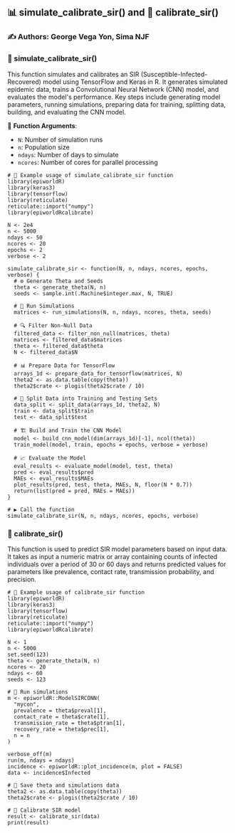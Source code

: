 
## 📊 simulate_calibrate_sir() and 🔧 calibrate_sir()

### ✍️ Authors: George Vega Yon, Sima NJF

### 🚀 simulate_calibrate_sir()

This function simulates and calibrates an SIR (Susceptible-Infected-Recovered) model using TensorFlow and Keras in R. It generates simulated epidemic data, trains a Convolutional Neural Network (CNN) model, and evaluates the model's performance. Key steps include generating model parameters, running simulations, preparing data for training, splitting data, building, and evaluating the CNN model.

📝 **Function Arguments**:
- `N`: Number of simulation runs
- `n`: Population size
- `ndays`: Number of days to simulate
- `ncores`: Number of cores for parallel processing

```{r}
# 📌 Example usage of simulate_calibrate_sir function
library(epiworldR)
library(keras3)
library(tensorflow)
library(reticulate)
reticulate::import("numpy")
library(epiworldRcalibrate)

N <- 2e4
n <- 5000
ndays <- 50
ncores <- 20
epochs <- 2
verbose <- 2

simulate_calibrate_sir <- function(N, n, ndays, ncores, epochs, verbose) {
  # ⚙️ Generate Theta and Seeds
  theta <- generate_theta(N, n)
  seeds <- sample.int(.Machine$integer.max, N, TRUE)

  # 🧪 Run Simulations
  matrices <- run_simulations(N, n, ndays, ncores, theta, seeds)

  # 🔍 Filter Non-Null Data
  filtered_data <- filter_non_null(matrices, theta)
  matrices <- filtered_data$matrices
  theta <- filtered_data$theta
  N <- filtered_data$N

  # 📊 Prepare Data for TensorFlow
  arrays_1d <- prepare_data_for_tensorflow(matrices, N)
  theta2 <- as.data.table(copy(theta))
  theta2$crate <- plogis(theta2$crate / 10)

  # 🔀 Split Data into Training and Testing Sets
  data_split <- split_data(arrays_1d, theta2, N)
  train <- data_split$train
  test <- data_split$test

  # 🏗️ Build and Train the CNN Model
  model <- build_cnn_model(dim(arrays_1d)[-1], ncol(theta))
  train_model(model, train, epochs = epochs, verbose = verbose)

  # 📈 Evaluate the Model
  eval_results <- evaluate_model(model, test, theta)
  pred <- eval_results$pred
  MAEs <- eval_results$MAEs
  plot_results(pred, test, theta, MAEs, N, floor(N * 0.7))
  return(list(pred = pred, MAEs = MAEs))
}

# ▶️ Call the function
simulate_calibrate_sir(N, n, ndays, ncores, epochs, verbose)
```

### 🔧 calibrate_sir()

This function is used to predict SIR model parameters based on input data. It takes as input a numeric matrix or array containing counts of infected individuals over a period of 30 or 60 days and returns predicted values for parameters like prevalence, contact rate, transmission probability, and precision.

```{r}
# 📌 Example usage of calibrate_sir function
library(epiworldR)
library(keras3)
library(tensorflow)
library(reticulate)
reticulate::import("numpy")
library(epiworldRcalibrate)

N <- 1
n <- 5000
set.seed(123)
theta <- generate_theta(N, n)
ncores <- 20
ndays <- 60
seeds <- 123

# 🧪 Run simulations
m <- epiworldR::ModelSIRCONN(
  "mycon",
  prevalence = theta$preval[1],
  contact_rate = theta$crate[1],
  transmission_rate = theta$ptran[1],
  recovery_rate = theta$prec[1],
  n = n
)

verbose_off(m)
run(m, ndays = ndays)
incidence <- epiworldR::plot_incidence(m, plot = FALSE)
data <- incidence$Infected

# 💾 Save theta and simulations data
theta2 <- as.data.table(copy(theta))
theta2$crate <- plogis(theta2$crate / 10)

# 🔧 Calibrate SIR model
result <- calibrate_sir(data)
print(result)
```


